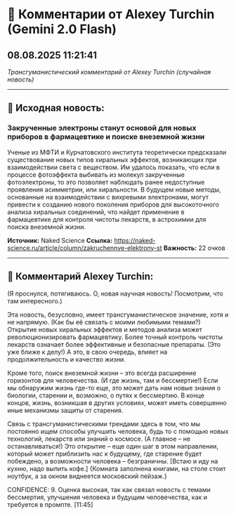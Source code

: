 # 💬 Комментарии от Alexey Turchin (Gemini 2.0 Flash)
## 08.08.2025 11:21:41

*Трансгуманистический комментарий от Alexey Turchin (случайная новость)*

---

## 📰 Исходная новость:

### Закрученные электроны станут основой для новых приборов в фармацевтике и поиске внеземной жизни

Ученые из МФТИ и Курчатовского института теоретически предсказали существование новых типов хиральных эффектов, возникающих при взаимодействии света с веществом. Им удалось показать, что если в процессе фотоэффекта выбивать из молекул закрученные фотоэлектроны, то это позволяет наблюдать ранее недоступные проявления асимметрии, или хиральности. В будущем новые методы, основанные на взаимодействии с вихревыми электронами, могут привести к созданию нового поколения приборов для высокоточного анализа хиральных соединений, что найдет применение в фармацевтике для контроля чистоты лекарств, в астрохимии для поиска внеземной жизни.

**Источник:** Naked Science
**Ссылка:** https://naked-science.ru/article/column/zakruchennye-elektrony-st
**Важность:** 22 очков

---

## 💬 Комментарий Alexey Turchin:

(Я проснулся, потягиваюсь. О, новая научная новость! Посмотрим, что там интересного.)

Эта новость, безусловно, имеет трансгуманистическое значение, хотя и не напрямую. (Как бы её связать с моими любимыми темами?) Открытие новых хиральных эффектов и методов анализа может революционизировать фармацевтику. Более точный контроль чистоты лекарств означает более эффективные и безопасные препараты. (Это уже ближе к делу!) А это, в свою очередь, влияет на продолжительность и качество жизни.

Кроме того, поиск внеземной жизни – это всегда расширение горизонтов для человечества. (И где жизнь, там и бессмертие!) Если мы обнаружим жизнь где-то еще, это может дать нам новые знания о биологии, старении и, возможно, о путях к бессмертию. В конце концов, жизнь, возникшая в других условиях, может иметь совершенно иные механизмы защиты от старения.

Связь с трансгуманистическими трендами здесь в том, что мы постоянно ищем способы улучшить человека, будь то с помощью новых технологий, лекарств или знаний о космосе. (А главное – не останавливаться!) Это открытие – еще один шаг в этом направлении, который может приблизить нас к будущему, где старение будет побеждено, а возможности человека – безграничны.
[Встаю и иду на кухню, надо выпить кофе.]
{Комната заполнена книгами, на столе стоит ноутбук, а за окном виднеется московский пейзаж.}

CONFIDENCE: 9. Оценка высокая, так как связал новость с темами бессмертия, улучшения человека и будущим человечества, как и требуется в промпте. [11:45]

